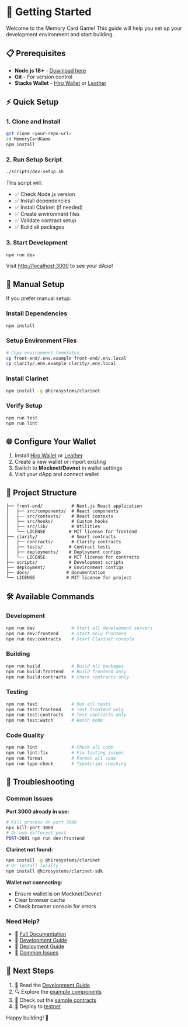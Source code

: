 # 🚀 Getting Started

Welcome to the Memory Card Game! This guide will help you set up your development environment and start building.

## 📋 Prerequisites

- **Node.js 18+** - [Download here](https://nodejs.org/)
- **Git** - For version control
- **Stacks Wallet** - [Hiro Wallet](https://wallet.hiro.so/) or [Leather](https://leather.io/)

## ⚡ Quick Setup

### 1. Clone and Install

```bash
git clone <your-repo-url>
cd MemoryCardGame
npm install
```

### 2. Run Setup Script

```bash
./scripts/dev-setup.sh
```

This script will:

- ✅ Check Node.js version
- ✅ Install dependencies
- ✅ Install Clarinet (if needed)
- ✅ Create environment files
- ✅ Validate contract setup
- ✅ Build all packages

### 3. Start Development

```bash
npm run dev
```

Visit [http://localhost:3000](http://localhost:3000) to see your dApp!

## 🔧 Manual Setup

If you prefer manual setup:

### Install Dependencies

```bash
npm install
```

### Setup Environment Files

```bash
# Copy environment templates
cp front-end/.env.example front-end/.env.local
cp clarity/.env.example clarity/.env.local
```

### Install Clarinet

```bash
npm install -g @hirosystems/clarinet
```

### Verify Setup

```bash
npm run test
npm run lint
```

## 🌐 Configure Your Wallet

1. Install [Hiro Wallet](https://wallet.hiro.so/) or [Leather](https://leather.io/)
2. Create a new wallet or import existing
3. Switch to **Mocknet/Devnet** in wallet settings
4. Visit your dApp and connect wallet

## 📁 Project Structure

```
├── front-end/           # Next.js React application
│   ├── src/components/  # React components
│   ├── src/contexts/    # React contexts
│   ├── src/hooks/       # Custom hooks
│   ├── src/lib/         # Utilities
│   └── LICENSE         # MIT license for frontend
├── clarity/             # Smart contracts
│   ├── contracts/       # Clarity contracts
│   ├── tests/          # Contract tests
│   ├── deployments/    # Deployment configs
│   └── LICENSE         # MIT license for contracts
├── scripts/            # Development scripts
├── deployment/         # Environment configs
├── docs/              # Documentation
└── LICENSE            # MIT license for project
```

## 🛠️ Available Commands

### Development

```bash
npm run dev              # Start all development servers
npm run dev:frontend     # Start only frontend
npm run dev:contracts    # Start Clarinet console
```

### Building

```bash
npm run build            # Build all packages
npm run build:frontend   # Build frontend only
npm run build:contracts  # Check contracts only
```

### Testing

```bash
npm run test             # Run all tests
npm run test:frontend    # Test frontend only
npm run test:contracts   # Test contracts only
npm run test:watch       # Watch mode
```

### Code Quality

```bash
npm run lint             # Check all code
npm run lint:fix         # Fix linting issues
npm run format           # Format all code
npm run type-check       # TypeScript checking
```

## 🚨 Troubleshooting

### Common Issues

**Port 3000 already in use:**

```bash
# Kill process on port 3000
npx kill-port 3000
# Or use different port
PORT=3001 npm run dev:frontend
```

**Clarinet not found:**

```bash
npm install -g @hirosystems/clarinet
# Or install locally
npm install @hirosystems/clarinet-sdk
```

**Wallet not connecting:**

- Ensure wallet is on Mocknet/Devnet
- Clear browser cache
- Check browser console for errors

### Need Help?

- 📖 [Full Documentation](./README.md)
- 🔧 [Development Guide](./DEVELOPMENT.md)
- 🚀 [Deployment Guide](../deployment/README.md)
- 🐛 [Common Issues](./TROUBLESHOOTING.md)

## 🎯 Next Steps

1. 📖 Read the [Development Guide](./DEVELOPMENT.md)
2. 🔍 Explore the [example components](../front-end/src/components/)
3. 📝 Check out the [sample contracts](../clarity/contracts/)
4. 🚀 Deploy to [testnet](../deployment/README.md)

Happy building! 🎉
